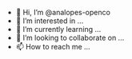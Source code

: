- 👋 Hi, I’m @analopes-openco
- 👀 I’m interested in ...
- 🌱 I’m currently learning ...
- 💞️ I’m looking to collaborate on ...
- 📫 How to reach me ...

<!---
analopes-openco/analopes-openco is a ✨ special ✨ repository because its `README.md` (this file) appears on your GitHub profile.
You can click the Preview link to take a look at your changes.
--->
